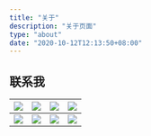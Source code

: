```yaml
---
title: "关于"
description: "关于页面"
type: "about"
date: "2020-10-12T12:13:50+08:00"
---
```


## 联系我

| [<img src="https://img.shields.io/badge/-Telegram-27a7e5">](https://t.me/luhuachuixue) | [<img src="https://img.shields.io/badge/-Twitter-1da1f2">](https://twitter.com/luhuachuixue) | [<img src="https://img.shields.io/badge/-Facebook-4267b2">](https://www.facebook.com/luhuachuixue) | [<img src="https://img.shields.io/badge/-Instagram-d52379">](https://www.instagram.com/luhuachuixue) |
| ---- | ---- | ---- | ---- |
| [<img src="https://img.shields.io/badge/-GitHub-24292e">](https://github.com/luhuachuixue) | [<img src="https://img.shields.io/badge/-Bilibili-fb7299">](https://space.bilibili.com/19586876) | [<img src="https://img.shields.io/badge/-Zhihu-0084ff">](https://www.zhihu.com/people/luhuachuixue) | [<img src="https://img.shields.io/badge/-Weibo-f36419">](https://weibo.com/luhuachuixue) |